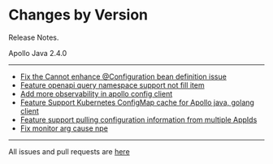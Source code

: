 Changes by Version
==================
Release Notes.

Apollo Java 2.4.0

------------------

* [Fix the Cannot enhance @Configuration bean definition issue](https://github.com/apolloconfig/apollo-java/pull/82)
* [Feature openapi query namespace support not fill item](https://github.com/apolloconfig/apollo-java/pull/83)
* [Add more observability in apollo config client](https://github.com/apolloconfig/apollo-java/pull/74)
* [Feature Support Kubernetes ConfigMap cache for Apollo java, golang client](https://github.com/apolloconfig/apollo-java/pull/79)
* [Feature support pulling configuration information from multiple AppIds](https://github.com/apolloconfig/apollo-java/pull/70)
* [Fix monitor arg cause npe](https://github.com/apolloconfig/apollo-java/pull/86)

------------------
All issues and pull requests are [here](https://github.com/apolloconfig/apollo-java/milestone/4?closed=1)
